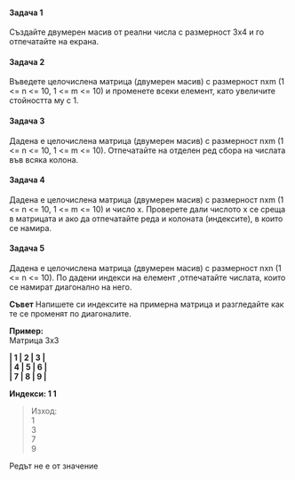 #### Задача 1

Създайте двумерен масив от реални числа с размерност 3x4 и го отпечатайте на екрана.

#### Задача 2

Въведете целочислена матрица (двумерен масив) с размерност nxm (1 <= n <= 10, 1 <= m <= 10) 
и променeте всеки елемент, като увеличите стойността му с 1.

#### Задача 3

Дадена е целочислена матрица (двумерен масив) с размерност nxm (1 <= n <= 10, 1 <= m <= 10).
Отпечатайте на отделен ред сбора на числата във всяка колона.

#### Задача 4

Дадена е целочислена матрица (двумерен масив) с размерност nxm (1 <= n <= 10, 1 <= m <= 10) и число x.
Проверете дали числото х се среща в матрицата 
и ако да отпечатайте реда и колоната (индексите), 
в които се намира.

#### Задача 5

Дадена е целочислена матрица (двумерен масив) с размерност nxn (1 <= n <= 10).
По дадени индекси на елемент ,отпечатайте числата, които се намират диагонално на него.

**Съвет** Напишете си индексите на примерна матрица
 и разгледайте как те се променят по диагоналите.

**Пример: <br>**
Матрица 3х3 <br>

**| 1 | 2 | 3 | <br>
| 4 | 5 | 6 | <br>
| 7 | 8 | 9 | <br>**

**Индекси: 1 1**

> Изход: <br>
1 <br>
3 <br>
7 <br>
9 <br>

Редът не е от значение
